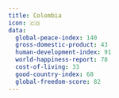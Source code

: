 ```yaml
---
title: Colombia
icon: 🇨🇴
data:
  global-peace-index: 140
  gross-domestic-product: 43
  human-development-index: 91
  world-happiness-report: 78
  cost-of-living: 33
  good-country-index: 68
  global-freedom-score: 82
---
```

